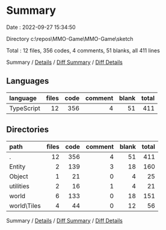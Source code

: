 # Summary

Date : 2022-09-27 15:34:50

Directory c:\\repos\\MMO-Game\\MMO-Game\\sketch

Total : 12 files,  356 codes, 4 comments, 51 blanks, all 411 lines

Summary / [Details](details.md) / [Diff Summary](diff.md) / [Diff Details](diff-details.md)

## Languages
| language | files | code | comment | blank | total |
| :--- | ---: | ---: | ---: | ---: | ---: |
| TypeScript | 12 | 356 | 4 | 51 | 411 |

## Directories
| path | files | code | comment | blank | total |
| :--- | ---: | ---: | ---: | ---: | ---: |
| . | 12 | 356 | 4 | 51 | 411 |
| Entity | 2 | 139 | 3 | 18 | 160 |
| Object | 1 | 21 | 0 | 4 | 25 |
| utilities | 2 | 16 | 1 | 4 | 21 |
| world | 6 | 133 | 0 | 18 | 151 |
| world\\Tiles | 4 | 44 | 0 | 12 | 56 |

Summary / [Details](details.md) / [Diff Summary](diff.md) / [Diff Details](diff-details.md)